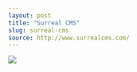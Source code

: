 ```yaml
---
layout: post
title: "Surreal CMS"
slug: surreal-cms
source: http://www.surrealcms.com/
---
```


<img src="{{ site.url }}/assets/img/screenshots/surreal-cms.jpg">
